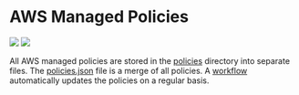 # AWS Managed Policies

![](https://shields.io/date/1690180640.svg?label=last%20run)
![](https://shields.io/date/1690180640.svg?label=last%20updated)

All AWS managed policies are stored in the [policies](policies) directory into
separate files. The [policies.json](policies/policies.json) file is a merge of
all policies. A [workflow](.github/workflows/list-policies.yaml) automatically
updates the policies on a regular basis.
